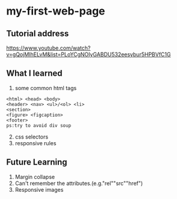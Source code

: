 # my-first-web-page

## Tutorial address
https://www.youtube.com/watch?v=gQojMIhELvM&list=PLoYCgNOIyGABDU532eesybur5HPBVfC1G

## What I learned
1. some common html tags
```
<html> <head> <body>
<header> <nav> <ul>/<ol> <li>
<section>
<figure> <figcaption>
<footer>
ps:try to avoid div soup
```
2. css selectors
3. responsive rules

## Future Learning
1. Margin collapse
2. Can't remember the attributes.(e.g."rel""src""href")
3. Responsive images
